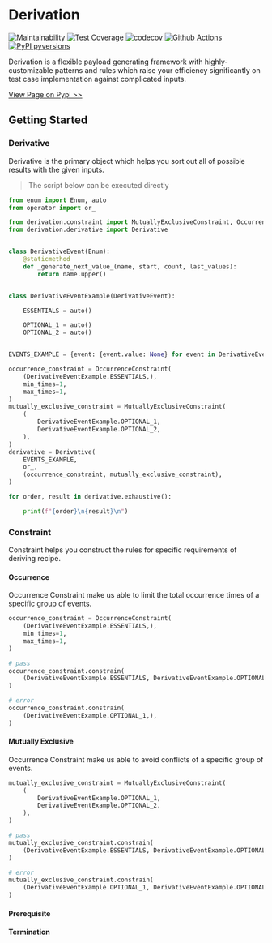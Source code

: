 # Derivation

[![Maintainability](https://api.codeclimate.com/v1/badges/08e384eaba6ad7375e8b/maintainability)](https://codeclimate.com/github/RainrainWu/derivation/maintainability)
[![Test Coverage](https://api.codeclimate.com/v1/badges/08e384eaba6ad7375e8b/test_coverage)](https://codeclimate.com/github/RainrainWu/derivation/test_coverage)
[![codecov](https://codecov.io/gh/RainrainWu/derivation/branch/master/graph/badge.svg?token=at8Ckp5iLi)](https://codecov.io/gh/RainrainWu/derivation)
[![Github Actions](https://github.com/RainrainWu/derivation/actions/workflows/pull_request.yml/badge.svg)](https://github.com/RainrainWu/derivation/actions/workflows/pull_request.yml)
[![PyPI pyversions](https://img.shields.io/pypi/pyversions/derivation.svg)](https://pypi.python.org/pypi/derivation/)

Derivation is a flexible payload generating framework with highly-customizable patterns and rules which raise your efficiency significantly on test case implementation against complicated inputs.

[View Page on Pypi >>](https://pypi.org/project/derivation/)

## Getting Started

### Derivative

Derivative is the primary object which helps you sort out all of possible results with the given inputs.

> The script below can be executed directly
```python
from enum import Enum, auto
from operator import or_

from derivation.constraint import MutuallyExclusiveConstraint, OccurrenceConstraint
from derivation.derivative import Derivative


class DerivativeEvent(Enum):
    @staticmethod
    def _generate_next_value_(name, start, count, last_values):
        return name.upper()


class DerivativeEventExample(DerivativeEvent):

    ESSENTIALS = auto()

    OPTIONAL_1 = auto()
    OPTIONAL_2 = auto()


EVENTS_EXAMPLE = {event: {event.value: None} for event in DerivativeEventExample}

occurrence_constraint = OccurrenceConstraint(
    (DerivativeEventExample.ESSENTIALS,),
    min_times=1,
    max_times=1,
)
mutually_exclusive_constraint = MutuallyExclusiveConstraint(
    (
        DerivativeEventExample.OPTIONAL_1,
        DerivativeEventExample.OPTIONAL_2,
    ),
)
derivative = Derivative(
    EVENTS_EXAMPLE,
    or_,
    (occurrence_constraint, mutually_exclusive_constraint),
)

for order, result in derivative.exhaustive():

    print(f"{order}\n{result}\n")

```

### Constraint

Constraint helps you construct the rules for specific requirements of deriving recipe.

#### Occurrence

Occurrence Constraint make us able to limit the total occurrence times of a specific group of events.

```python
occurrence_constraint = OccurrenceConstraint(
    (DerivativeEventExample.ESSENTIALS,),
    min_times=1,
    max_times=1,
)

# pass
occurrence_constraint.constrain(
    (DerivativeEventExample.ESSENTIALS, DerivativeEventExample.OPTIONAL_1),
)

# error
occurrence_constraint.constrain(
    (DerivativeEventExample.OPTIONAL_1,),
)
```

#### Mutually Exclusive

Occurrence Constraint make us able to avoid conflicts of a specific group of events.

```python
mutually_exclusive_constraint = MutuallyExclusiveConstraint(
    (
        DerivativeEventExample.OPTIONAL_1,
        DerivativeEventExample.OPTIONAL_2,
    ),
)

# pass
mutually_exclusive_constraint.constrain(
    (DerivativeEventExample.ESSENTIALS, DerivativeEventExample.OPTIONAL_1),
)

# error
mutually_exclusive_constraint.constrain(
    (DerivativeEventExample.OPTIONAL_1, DerivativeEventExample.OPTIONAL_2),
)
```

#### Prerequisite

#### Termination